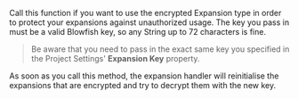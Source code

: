 Call this function if you want to use the encrypted Expansion type in order to protect your expansions against unauthorized usage. The key you pass in must be a valid Blowfish key, so any String up to 72 characters is fine.

> Be aware that you need to pass in the exact same key you specified in the Project Settings' **Expansion Key** property.

As soon as you call this method, the expansion handler will reinitialise the expansions that are encrypted and try to decrypt them with the new key.

